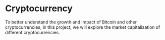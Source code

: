 # Cryptocurrency

To better understand the growth and impact of Bitcoin and other cryptocurrencies, in this project, we will explore the market capitalization of different cryptocurrencies.
